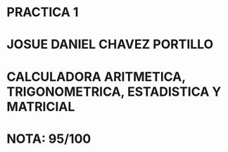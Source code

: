 # PRACTICA 1
# JOSUE DANIEL CHAVEZ PORTILLO
# CALCULADORA ARITMETICA, TRIGONOMETRICA, ESTADISTICA Y MATRICIAL
# NOTA: 95/100

 
